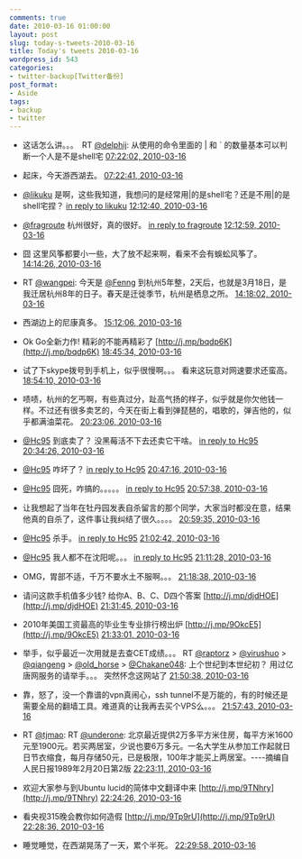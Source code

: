 ```yaml
---
comments: true
date: 2010-03-16 01:00:00
layout: post
slug: today-s-tweets-2010-03-16
title: Today's tweets 2010-03-16
wordpress_id: 543
categories:
- twitter-backup[Twitter备份]
post_format:
- Aside
tags:
- backup
- twitter
---
```





  * 这话怎么讲。。。　RT [@delphij](http://twitter.com/delphij): 从使用的命令里面的 | 和 ` 的数量基本可以判断一个人是不是shell宅 [07:22:02, 2010-03-16](http://twitter.com/gfrog/statuses/10540354660)





  * 起床，今天游西湖去。 [07:22:41, 2010-03-16](http://twitter.com/gfrog/statuses/10540380724)





  * [@likuku](http://twitter.com/likuku) 是啊，这些我知道，我想问的是经常用|的是shell宅？还是不用|的是shell宅捏？ [in reply to likuku](http://twitter.com/likuku/statuses/10544044624) [12:12:40, 2010-03-16](http://twitter.com/gfrog/statuses/10553378503)





  * [@fragroute](http://twitter.com/fragroute) 杭州很好，真的很好。 [in reply to fragroute](http://twitter.com/fragroute/statuses/10546410095) [12:12:59, 2010-03-16](http://twitter.com/gfrog/statuses/10553390789)





  * 囧 这里风筝都要小一些，大了放不起来啊，看来不会有蜈蚣风筝了。 [14:14:26, 2010-03-16](http://twitter.com/gfrog/statuses/10557606739)





  * RT [@wangpei](http://twitter.com/wangpei): 今天是 [@Fenng](http://twitter.com/Fenng) 到杭州5年整，2天后，也就是3月18日，是我迁居杭州8年的日子。春天是迁徙季节，杭州是栖息之所。 [14:18:02, 2010-03-16](http://twitter.com/gfrog/statuses/10557712454)





  * 西湖边上的尼康真多。 [15:12:06, 2010-03-16](http://twitter.com/gfrog/statuses/10559192963)





  * Ok Go全新力作! 精彩的不能再精彩了 [http://j.mp/bqdp6K](http://j.mp/bqdp6K) [18:45:34, 2010-03-16](http://twitter.com/gfrog/statuses/10564348216)





  * 试了下skype拨号到手机上，似乎很慢啊。。。 看来这玩意对网速要求还蛮高。 [18:54:10, 2010-03-16](http://twitter.com/gfrog/statuses/10564571255)





  * 啧啧，杭州的乞丐啊，有些真过分，趾高气扬的样子，似乎就是你欠他钱一样。不过还有很多卖艺的，今天在街上看到弹琵琶的，唱歌的，弹吉他的，似乎都满油菜花。 [20:23:06, 2010-03-16](http://twitter.com/gfrog/statuses/10567293337)





  * [@Hc95](http://twitter.com/Hc95) 到底卖了？ 没黑莓活不下去还卖它干啥。 [in reply to Hc95](http://twitter.com/Hc95/statuses/10567586076) [20:34:26, 2010-03-16](http://twitter.com/gfrog/statuses/10567678078)





  * [@Hc95](http://twitter.com/Hc95) 咋坏了？ [in reply to Hc95](http://twitter.com/Hc95/statuses/10567804879) [20:47:16, 2010-03-16](http://twitter.com/gfrog/statuses/10568121928)





  * [@Hc95](http://twitter.com/Hc95) 囧死，咋搞的。。。。。 [in reply to Hc95](http://twitter.com/Hc95/statuses/10568380580) [20:57:38, 2010-03-16](http://twitter.com/gfrog/statuses/10568490644)





  * 让我想起了当年在牡丹园发表自杀留言的那个同学，大家当时都没在意，结果他真的自杀了，这件事让我纠结了很久。。。。 [20:59:35, 2010-03-16](http://twitter.com/gfrog/statuses/10568561942)





  * [@Hc95](http://twitter.com/Hc95) 杀手。 [in reply to Hc95](http://twitter.com/Hc95/statuses/10568621617) [21:02:42, 2010-03-16](http://twitter.com/gfrog/statuses/10568687221)





  * [@Hc95](http://twitter.com/Hc95) 我人都不在沈阳呢。。。 [in reply to Hc95](http://twitter.com/Hc95/statuses/10568845857) [21:11:28, 2010-03-16](http://twitter.com/gfrog/statuses/10569022222)





  * OMG，胃部不适，千万不要水土不服啊。。。 [21:18:38, 2010-03-16](http://twitter.com/gfrog/statuses/10569296365)





  * 请问这款手机值多少钱? 给你A、B、C、D四个答案 [http://j.mp/djdHOE](http://j.mp/djdHOE) [21:31:45, 2010-03-16](http://twitter.com/gfrog/statuses/10569810354)





  * 2010年美国工资最高的毕业生专业排行榜出炉 [http://j.mp/9OkcE5](http://j.mp/9OkcE5) [21:33:01, 2010-03-16](http://twitter.com/gfrog/statuses/10569861389)





  * 举手，似乎最近一次用就是去查CET成绩。。。 RT [@raptorz](http://twitter.com/raptorz) > [@virushuo](http://twitter.com/virushuo) > [@qiangeng](http://twitter.com/qiangeng) > [@old_horse](http://twitter.com/old_horse) >  [@Chakane048](http://twitter.com/Chakane048): 上个世纪到本世纪初？ 用过亿唐网服务的请举手。。。 突然怀念这网站了 [21:50:38, 2010-03-16](http://twitter.com/gfrog/statuses/10570555818)





  * 靠，怒了，没一个靠谱的vpn真闹心，ssh tunnel不是万能的，有的时候还是需要全局的翻墙工具。难道真的让我再去买个VPS么。。。 [21:57:43, 2010-03-16](http://twitter.com/gfrog/statuses/10570838297)





  * RT [@tjmao](http://twitter.com/tjmao): RT [@underone](http://twitter.com/underone): 北京最近提供2万多平方米住房，每平方米1600元至1900元。若买两居室，少说也要6万多元。一名大学生从参加工作起就日日节衣缩食，每月存储50元，已是极限，100年才能买上两居室。----摘编自人民日报1989年2月20日第2版 [22:23:11, 2010-03-16](http://twitter.com/gfrog/statuses/10571892310)





  * 欢迎大家参与到Ubuntu lucid的简体中文翻译中来 [http://j.mp/9TNhry](http://j.mp/9TNhry) [22:24:26, 2010-03-16](http://twitter.com/gfrog/statuses/10571944084)





  * 看央视315晚会教你如何造假 [http://j.mp/9Tp9rU](http://j.mp/9Tp9rU) [22:28:36, 2010-03-16](http://twitter.com/gfrog/statuses/10572114462)





  * 睡觉睡觉，在西湖晃荡了一天，累个半死。 [22:29:58, 2010-03-16](http://twitter.com/gfrog/statuses/10572171387)




